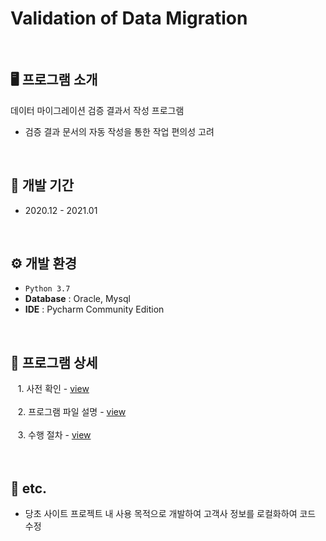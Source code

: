 # Validation of Data Migration 
<br>

## 🖥️ 프로그램 소개
데이터 마이그레이션 검증 결과서 작성 프로그램
 - 검증 결과 문서의 자동 작성을 통한 작업 편의성 고려
<br>

## 📅 개발 기간
* 2020.12 - 2021.01
<br>

## ⚙️ 개발 환경
- `Python 3.7`
- **Database** : Oracle, Mysql
- **IDE** : Pycharm Community Edition
<br>

## 🔎 프로그램 상세
&nbsp;&nbsp; 1. 사전 확인 - <a href="https://github.com/naya106/Validation_of_DataMigration/wiki/1.-%EC%82%AC%EC%A0%84-%ED%99%95%EC%9D%B8">view</a><br><br>
&nbsp;&nbsp; 2. 프로그램 파일 설명 - <a href="https://github.com/naya106/Validation_of_DataMigration/wiki/2.-%ED%94%84%EB%A1%9C%EA%B7%B8%EB%9E%A8-%ED%8C%8C%EC%9D%BC-%EC%84%A4%EB%AA%85">view</a><br><br>
&nbsp;&nbsp; 3. 수행 절차 - <a href="https://github.com/naya106/Validation_of_DataMigration/wiki/3.-%EC%88%98%ED%96%89-%EC%A0%88%EC%B0%A8">view</a><br><br> 
<br>

## 🎸 etc.
- 당초 사이트 프로젝트 내 사용 목적으로 개발하여 고객사 정보를 로컬화하여 코드 수정
